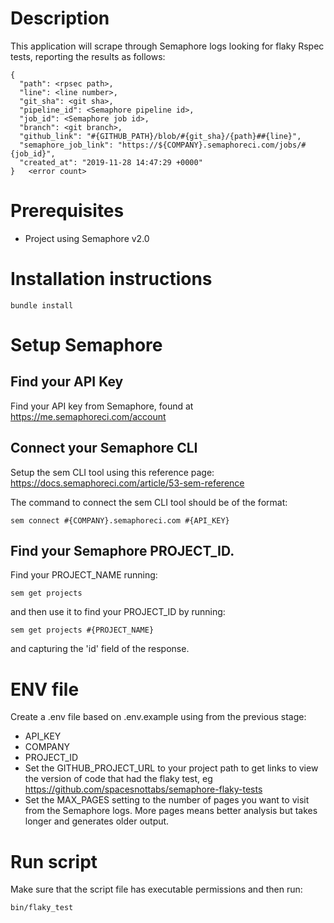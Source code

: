 # Description

This application will scrape through Semaphore logs looking for flaky Rspec tests, reporting the results as follows:

```
{
  "path": <rpsec path>,
  "line": <line number>,
  "git_sha": <git sha>,
  "pipeline_id": <Semaphore pipeline id>,
  "job_id": <Semaphore job id>,
  "branch": <git branch>,
  "github_link": "#{GITHUB_PATH}/blob/#{git_sha}/{path}##{line}",
  "semaphore_job_link": "https://${COMPANY}.semaphoreci.com/jobs/#{job_id}",
  "created_at": "2019-11-28 14:47:29 +0000"
}   <error count>
```


# Prerequisites

- Project using Semaphore v2.0

# Installation instructions

`bundle install`

# Setup Semaphore

## Find your API Key

Find your API key from Semaphore, found at https://me.semaphoreci.com/account

## Connect your Semaphore CLI

Setup the sem CLI tool using this reference page:
https://docs.semaphoreci.com/article/53-sem-reference

The command to connect the sem CLI tool should be of the format:

`sem connect #{COMPANY}.semaphoreci.com #{API_KEY}`

## Find your Semaphore PROJECT_ID.

Find your PROJECT_NAME running:

`sem get projects`

and then use it to find your PROJECT_ID by running:

`sem get projects #{PROJECT_NAME}`

and capturing the 'id' field of the response.

# ENV file

Create a .env file based on .env.example using from the previous stage:

- API_KEY
- COMPANY
- PROJECT_ID
- Set the GITHUB_PROJECT_URL to your project path to get links to view the version of code that had the flaky test, eg https://github.com/spacesnottabs/semaphore-flaky-tests
- Set the MAX_PAGES setting to the number of pages you want to visit from the Semaphore logs. More pages means better analysis but takes longer and generates older output.

# Run script

Make sure that the script file has executable permissions and then run:

`bin/flaky_test`
